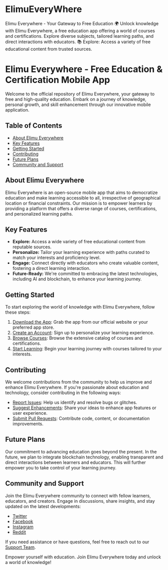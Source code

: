# ElimuEveryWhere 
Elimu Everywhere - Your Gateway to Free Education  🌍 Unlock knowledge with Elimu Everywhere, a free education app offering a world of courses and certifications. Explore diverse subjects, tailored learning paths, and direct interactions with educators.  📚 Explore: Access a variety of free educational content from trusted sources.

# Elimu Everywhere - Free Education & Certification Mobile App

Welcome to the official repository of Elimu Everywhere, your gateway to free and high-quality education. Embark on a journey of knowledge, personal growth, and skill enhancement through our innovative mobile application.

## Table of Contents
- [About Elimu Everywhere](#about-elimu-everywhere)
- [Key Features](#key-features)
- [Getting Started](#getting-started)
- [Contributing](#contributing)
- [Future Plans](#future-plans)
- [Community and Support](#community-and-support)

## About Elimu Everywhere
Elimu Everywhere is an open-source mobile app that aims to democratize education and make learning accessible to all, irrespective of geographical location or financial constraints. Our mission is to empower learners by providing a platform that offers a diverse range of courses, certifications, and personalized learning paths.

## Key Features
- **Explore:** Access a wide variety of free educational content from reputable sources.
- **Personalize:** Tailor your learning experience with paths curated to match your interests and proficiency level.
- **Engage:** Connect directly with educators who create valuable content, fostering a direct learning interaction.
- **Future-Ready:** We're committed to embracing the latest technologies, including AI and blockchain, to enhance your learning journey.

## Getting Started
To start exploring the world of knowledge with Elimu Everywhere, follow these steps:

1. [Download the App](#app-download-link): Grab the app from our official website or your preferred app store.
2. [Create an Account](#registration-process): Sign up to personalize your learning experience.
3. [Browse Courses](#course-catalog): Browse the extensive catalog of courses and certifications.
4. [Start Learning](#personalized-learning): Begin your learning journey with courses tailored to your interests.

## Contributing
We welcome contributions from the community to help us improve and enhance Elimu Everywhere. If you're passionate about education and technology, consider contributing in the following ways:

- [Report Issues](#report-issues): Help us identify and resolve bugs or glitches.
- [Suggest Enhancements](#suggest-enhancements): Share your ideas to enhance app features or user experience.
- [Submit Pull Requests](#submit-pull-requests): Contribute code, content, or documentation improvements.

## Future Plans
Our commitment to advancing education goes beyond the present. In the future, we plan to integrate blockchain technology, enabling transparent and direct interactions between learners and educators. This will further empower you to take control of your learning journey.

## Community and Support
Join the Elimu Everywhere community to connect with fellow learners, educators, and creators. Engage in discussions, share insights, and stay updated on the latest developments:

- [Twitter](https://twitter.com/ElimuEverywhere)
- [Facebook](https://www.facebook.com/ElimuEverywhere)
- [Instagram](https://www.instagram.com/elimueverywhere)
- [Reddit](https://www.reddit.com/r/ElimuEverywhere)

If you need assistance or have questions, feel free to reach out to our [Support Team](mailto:support@elimueverywhere.com).

Empower yourself with education. Join Elimu Everywhere today and unlock a world of knowledge!
